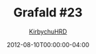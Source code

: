 ---
title: "Grafald #23"
type: "image"
date: 2012-08-10T00:00:00-04:00
draft: false
categories:
- comics
- collaborations
tags:
- grafald
image_path: "/projects/grafald/comics/img/2012/23.png"
alt_text: ""
is_subpage: true
author: "[KirbychuHRD](https://cohost.org/KirbychuHRD)"
---